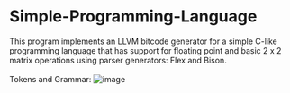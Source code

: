 # Simple-Programming-Language
This program implements an LLVM bitcode generator for a simple C-like programming language that has support for floating point and basic 2 x 2 matrix operations using parser generators: Flex and Bison.
<br>
<br>
Tokens and Grammar:
![image](https://user-images.githubusercontent.com/120749187/227796973-53915397-8963-4e98-b85e-d66a8328df3c.png)
